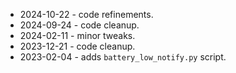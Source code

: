 - 2024-10-22 - code refinements.
- 2024-09-24 - code cleanup.
- 2024-02-11 - minor tweaks.
- 2023-12-21 - code cleanup.
- 2023-02-04 - adds `battery_low_notify.py` script.
